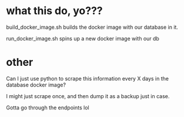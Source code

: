 # what this do, yo???
build_docker_image.sh builds the docker image with our database in it.

run_docker_image.sh spins up a new docker image with our db

# other
Can I just use python to scrape this information every X days in the database docker image?

I might just scrape once, and then dump it as a backup just in case. 

Gotta go through the endpoints lol
